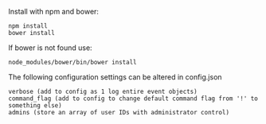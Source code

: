 Install with npm and bower:

    npm install
    bower install

If bower is not found use:

    node_modules/bower/bin/bower install

The following configuration settings can be altered in config.json

    verbose (add to config as 1 log entire event objects)
    command_flag (add to config to change default command flag from '!' to something else)
    admins (store an array of user IDs with administrator control)
